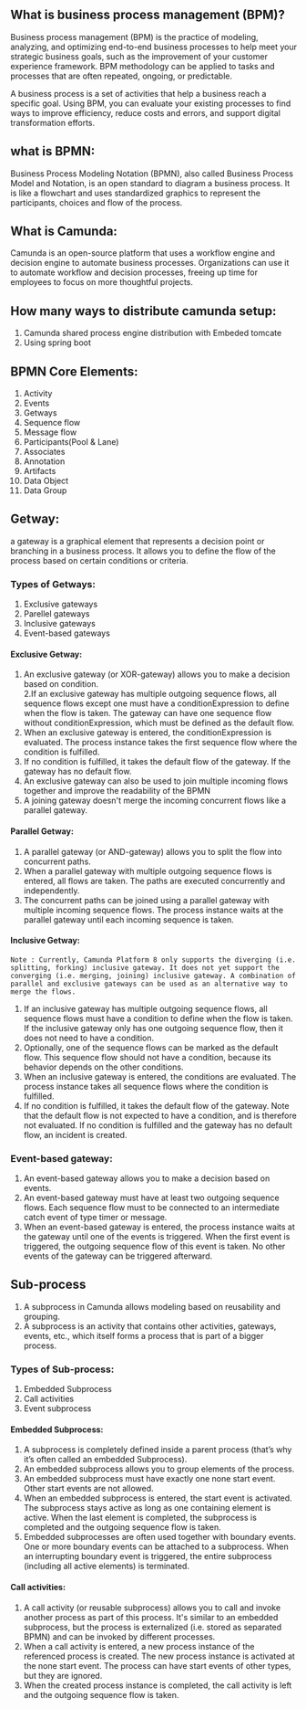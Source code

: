 ## What is business process management (BPM)?

Business process management (BPM) is the practice of modeling, analyzing, and optimizing end-to-end business processes to help meet your strategic business goals, such as the improvement of your customer experience framework. BPM methodology can be applied to tasks and processes that are often repeated, ongoing, or predictable.  

A business process is a set of activities that help a business reach a specific goal. Using BPM, you can evaluate your existing processes to find ways to improve efficiency, reduce costs and errors, and support digital transformation efforts.  

## what is BPMN:  

Business Process Modeling Notation (BPMN), also called Business Process Model and Notation, is an open standard to diagram a business process. It is like a flowchart and uses standardized graphics to represent the participants, choices and flow of the process.

## What is Camunda: 

Camunda is an open-source platform that uses a workflow engine and decision engine to automate business processes. Organizations can use it to automate workflow and decision processes, freeing up time for employees to focus on more thoughtful projects.

## How many ways to distribute camunda setup:

1. Camunda shared process engine distribution with Embeded tomcate
2. Using spring boot

## BPMN Core Elements:

1. Activity
2. Events
3. Getways
4. Sequence flow
5. Message flow
6. Participants(Pool & Lane)
7. Associates
8. Annotation
9. Artifacts
10. Data Object
11. Data Group

## Getway:

a gateway is a graphical element that represents a decision point or branching in a business process. It allows you to define the flow of the process based on certain conditions or criteria.

### Types of Getways:
1. Exclusive gateways
2. Parellel gateways
3. Inclusive gateways
4. Event-based gateways

#### Exclusive Getway:

1. An exclusive gateway (or XOR-gateway) allows you to make a decision based on condition.  
2.If an exclusive gateway has multiple outgoing sequence flows, all sequence flows except one must have a conditionExpression to define when the flow is taken. The gateway can have one sequence flow without conditionExpression, which must be defined as the default flow.  
3. When an exclusive gateway is entered, the conditionExpression is evaluated. The process instance takes the first sequence flow where the condition is fulfilled.  
4. If no condition is fulfilled, it takes the default flow of the gateway. If the gateway has no default flow.  
5. An exclusive gateway can also be used to join multiple incoming flows together and improve the readability of the BPMN
6. A joining gateway doesn't merge the incoming concurrent flows like a parallel gateway.

#### Parallel Getway:

1. A parallel gateway (or AND-gateway) allows you to split the flow into concurrent paths.
2. When a parallel gateway with multiple outgoing sequence flows is entered, all flows are taken. The paths are executed concurrently and independently.
3. The concurrent paths can be joined using a parallel gateway with multiple incoming sequence flows. The process instance waits at the parallel gateway until each incoming sequence is taken.

#### Inclusive Getway:
   
    Note : Currently, Camunda Platform 8 only supports the diverging (i.e. splitting, forking) inclusive gateway. It does not yet support the converging (i.e. merging, joining) inclusive gateway. A combination of parallel and exclusive gateways can be used as an alternative way to merge the flows.
    
1. If an inclusive gateway has multiple outgoing sequence flows, all sequence flows must have a condition to define when the flow is taken. If the inclusive gateway only has one outgoing sequence flow, then it does not need to have a condition.
2. Optionally, one of the sequence flows can be marked as the default flow. This sequence flow should not have a condition, because its behavior depends on the other conditions.
3. When an inclusive gateway is entered, the conditions are evaluated. The process instance takes all sequence flows where the condition is fulfilled.    
4. If no condition is fulfilled, it takes the default flow of the gateway. Note that the default flow is not expected to have a condition, and is therefore not evaluated. If no condition is fulfilled and the gateway has no default flow, an incident is created.

### Event-based gateway:

1. An event-based gateway allows you to make a decision based on events.
2. An event-based gateway must have at least two outgoing sequence flows. Each sequence flow must to be connected to an intermediate catch event of type timer or message.
3. When an event-based gateway is entered, the process instance waits at the gateway until one of the events is triggered. When the first event is triggered, the outgoing sequence flow of this event is taken. No other events of the gateway can be triggered afterward.

## Sub-process

1. A subprocess in Camunda allows modeling based on reusability and grouping.
2. A subprocess is an activity that contains other activities, gateways, events, etc., which itself forms a process that is part of a bigger process.

### Types of Sub-process:

1. Embedded Subprocess
2. Call activities
3. Event subprocess

#### Embedded Subprocess:

1. A subprocess is completely defined inside a parent process (that’s why it’s often called an embedded Subprocess).
2. An embedded subprocess allows you to group elements of the process.
3. An embedded subprocess must have exactly one none start event. Other start events are not allowed.
4. When an embedded subprocess is entered, the start event is activated. The subprocess stays active as long as one containing element is active. When the last element is completed, the subprocess is completed and the outgoing sequence flow is taken.
5. Embedded subprocesses are often used together with boundary events. One or more boundary events can be attached to a subprocess. When an interrupting boundary event is triggered, the entire subprocess (including all active elements) is terminated.

#### Call activities:

1. A call activity (or reusable subprocess) allows you to call and invoke another process as part of this process. It's similar to an embedded subprocess, but the process is externalized (i.e. stored as separated BPMN) and can be invoked by different processes.
2. When a call activity is entered, a new process instance of the referenced process is created. The new process instance is activated at the none start event. The process can have start events of other types, but they are ignored.
3. When the created process instance is completed, the call activity is left and the outgoing sequence flow is taken.


